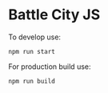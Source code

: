 # Battle City JS

To develop use:
```text
npm run start
```

For production build use:
```text
npm run build
```
